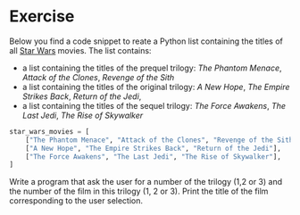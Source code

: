 # Exercise

Below you find a code snippet to reate a Python list containing the titles of all [Star Wars](https://en.wikipedia.org/wiki/Star_Wars)
movies. The list contains:

- a list containing the titles of the prequel trilogy:
  _The Phantom Menace_, _Attack of the Clones_, _Revenge of the Sith_
- a list containing the titles of the original trilogy:
  _A New Hope_, _The Empire Strikes Back_, _Return of the Jedi_,
- a list containing the titles of the sequel trilogy:
  _The Force Awakens_, _The Last Jedi_, _The Rise of Skywalker_

```python
star_wars_movies = [
    ["The Phantom Menace", "Attack of the Clones", "Revenge of the Sith"],
    ["A New Hope", "The Empire Strikes Back", "Return of the Jedi"],
    ["The Force Awakens", "The Last Jedi", "The Rise of Skywalker"],
]
```

Write a program that ask the user for a number of the trilogy (1,2 or 3) and the number of the film in
this trilogy (1, 2 or 3). Print the title of the film corresponding to the user selection.
